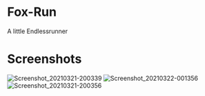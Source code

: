 # Fox-Run
A little Endlessrunner

# Screenshots
![Screenshot_20210321-200339](https://user-images.githubusercontent.com/73609488/112013887-b4044c80-8b2a-11eb-9929-7ba2be3ac579.png)
![Screenshot_20210322-001356](https://user-images.githubusercontent.com/73609488/112013895-b5ce1000-8b2a-11eb-92c7-ed52b16647f5.png)
![Screenshot_20210321-200356](https://user-images.githubusercontent.com/73609488/112013903-b8306a00-8b2a-11eb-95a9-fcd7f75ceecd.png)
